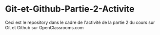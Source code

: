 # Git-et-Github-Partie-2-Activite
Ceci est le repository dans le cadre de l'activité de la partie 2 du cours sur Git et Github sur OpenClassrooms.com
